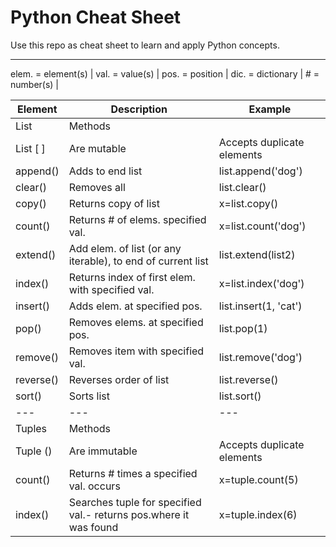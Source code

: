 # Python Cheat Sheet
Use this repo as cheat sheet to learn and apply Python concepts.

***

elem. = element(s) | val. = value(s) | pos. = position | dic. = dictionary | # = number(s) |


| Element | Description | Example |
|---------|------------ |---------|
| List | Methods |  |
| List [ ] | Are mutable | Accepts duplicate elements |
|append() | Adds to end list | list.append('dog') |
|clear()| Removes all | list.clear() |
|copy()| Returns copy of list | x=list.copy() |
|count()| Returns # of elems. specified val. | x=list.count('dog') |
|extend()| Add elem. of list (or any iterable), to end of  current list | list.extend(list2) |
| index() | Returns index of first elem. with specified val. | x=list.index('dog') |
| insert() | Adds elem. at specified pos. | list.insert(1, 'cat') |
|pop() | Removes elems. at specified pos. | list.pop(1) |
|remove() | Removes item with specified val. | list.remove('dog') |
|reverse() | Reverses order of list	| list.reverse() |
|sort() | Sorts list | list.sort() |
| --- | --- | --- |
| Tuples | Methods |  |
| Tuple () | Are immutable | Accepts duplicate elements |
| count() |	Returns # times a specified val. occurs	|x=tuple.count(5) |
| index() | Searches tuple for specified val.- returns pos.where it was found | x=tuple.index(6) |

